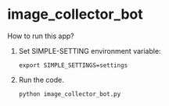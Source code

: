 # image_collector_bot



How to run this app?
1. Set SIMPLE-SETTING environment variable:
    
    ```export SIMPLE_SETTINGS=settings```
    
2. Run the code. 

    ```python image_collector_bot.py```


